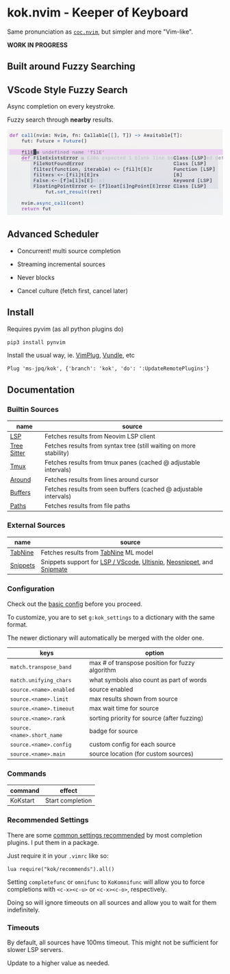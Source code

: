 # kok.nvim - Keeper of Keyboard

Same pronunciation as [`coc.nvim`](https://github.com/neoclide/coc.nvim), but simpler and more "Vim-like".

**WORK IN PROGRESS**

## Built around Fuzzy Searching

## VScode Style Fuzzy Search

Async completion on every keystroke.

Fuzzy search through **nearby** results.

![preview.png](preview/screenshot.png)

## Advanced Scheduler

- Concurrent! multi source completion

- Streaming incremental sources

- Never blocks

- Cancel culture (fetch first, cancel later)

## Install

Requires pyvim (as all python plugins do)

```sh
pip3 install pynvim
```

Install the usual way, ie. [VimPlug](https://github.com/junegunn/vim-plug), [Vundle](https://github.com/VundleVim/Vundle.vim), etc

```VimL
Plug 'ms-jpq/kok', {'branch': 'kok', 'do': ':UpdateRemotePlugins'}
```

## Documentation

### Builtin Sources

| name                                                                                                | source                                                             |
| --------------------------------------------------------------------------------------------------- | ------------------------------------------------------------------ |
| [LSP](https://github.com/ms-jpq/kok/blob/kok/rplugin/python3/kok/clients/lsp.py)                 | Fetches results from Neovim LSP client                             |
| [Tree Sitter](https://github.com/ms-jpq/kok/blob/kok/rplugin/python3/kok/clients/tree_sitter.py) | Fetches results from syntax tree (still waiting on more stability) |
| [Tmux](https://github.com/ms-jpq/kok/blob/kok/rplugin/python3/kok/clients/tmux.py)               | Fetches results from tmux panes (cached @ adjustable intervals)    |
| [Around](https://github.com/ms-jpq/kok/blob/kok/rplugin/python3/kok/clients/around.py)           | Fetches results from lines around cursor                           |
| [Buffers](https://github.com/ms-jpq/kok/blob/kok/rplugin/python3/kok/clients/buffers.py)         | Fetches results from seen buffers (cached @ adjustable intervals)  |
| [Paths](https://github.com/ms-jpq/kok/blob/kok/rplugin/python3/kok/clients/paths.py)             | Fetches results from file paths                                    |

### External Sources

| name                                                | source                                                            |
| --------------------------------------------------- | ----------------------------------------------------------------- |
| [TabNine](https://github.com/ms-jpq/kok-t9)        | Fetches results from [TabNine](https://www.tabnine.com/) ML model |
| [Snippets](https://github.com/ms-jpq/kok-snippets) | Snippets support for [LSP / VScode](https://github.com/microsoft/language-server-protocol/blob/master/snippetSyntax.md), [Ultisnip](https://github.com/sirver/UltiSnips), [Neosnippet](https://github.com/Shougo/neosnippet.vim), and [Snipmate](https://github.com/honza/vim-snippets)        |

### Configuration

Check out the [basic config](https://github.com/ms-jpq/kok/blob/kok/config/config.json) before you proceed.

To customize, you are to set `g:kok_settings` to a dictionary with the same format.

The newer dictionary will automatically be merged with the older one.

| keys                       | option                                            |
| -------------------------- | ------------------------------------------------- |
| `match.transpose_band`     | max # of transpose position for fuzzy algorithm   |
| `match.unifying_chars`     | what symbols also count as part of words          |
| `source.<name>.enabled`    | source enabled                                    |
| `source.<name>.limit`      | max results shown from source                     |
| `source.<name>.timeout`    | max wait time for source                          |
| `source.<name>.rank`       | sorting priority for source (after fuzzing)       |
| `source.<name>.short_name` | badge for source                                  |
| `source.<name>.config`     | custom config for each source                     |
| `source.<name>.main`       | source location (for custom sources)              |

### Commands

| command   | effect           |
| --------- | ---------------- |
| KoKstart | Start completion |

### Recommended Settings

There are some [common settings recommended](https://github.com/ms-jpq/kok/blob/kok/lua/kok/recommends.lua) by most completion plugins. I put them in a package.

Just require it in your `.vimrc` like so:

```vimL
lua require("kok/recommends").all()
```

Setting `completefunc` or `omnifunc` to `KoKomnifunc` will allow you to force completions with `<c-x><c-u>` or `<c-x><c-o>`, respectively.

Doing so will ignore timeouts on all sources and allow you to wait for them indefinitely.

### Timeouts

By default, all sources have 100ms timeout. This might not be sufficient for slower LSP servers.

Update to a higher value as needed.
